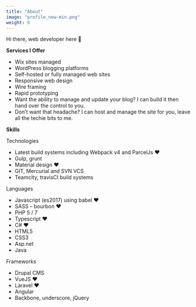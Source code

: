 ```yaml
---
title: "About"
image: "profile_new-min.png"
weight: 0
---
```


Hi there, web developer here 👋

**Services I Offer**

- Wix sites managed
- WordPress blogging platforms
- Self-hosted or fully managed web sites
- Responsive web design
- Wire framing
- Rapid prototyping
- Want the ability to manage and update your blog? I can build it then hand over the control to you.
- Don’t want that headache? I can host and manage the site for you, leave all the techie bits to me.

**Skills**

Technologies

- Latest build systems including Webpack v4 and ParcelJs ♥
- Gulp, grunt
- Material design ♥
- GIT, Mercurial and SVN VCS
- Teamcity, travisCI build systems

Languages

- Javascript (es2017) using babel ♥
- SASS – bourbon ♥
- PHP 5 / 7
- Typescript ♥
- C# ♥
- HTML5
- CSS3
- Asp.net
- Java

Frameworks

- Drupal CMS
- VueJS ♥
- Laravel ♥
- Angular
- Backbone, underscore, jQuery
